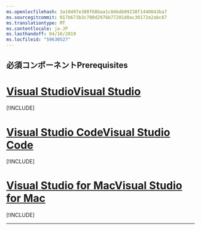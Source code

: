 ```yaml
---
ms.openlocfilehash: 3a10497e388f68baa1c84bdb09238f1440843ba7
ms.sourcegitcommit: 017b673b3c700d2976b77201d0ac30172e2abc87
ms.translationtype: MT
ms.contentlocale: ja-JP
ms.lasthandoff: 04/16/2019
ms.locfileid: "59630527"
---
```

## <a name="prerequisites"></a><span data-ttu-id="58096-101">必須コンポーネント</span><span class="sxs-lookup"><span data-stu-id="58096-101">Prerequisites</span></span>

# <a name="visual-studiotabvisual-studio"></a>[<span data-ttu-id="58096-102">Visual Studio</span><span class="sxs-lookup"><span data-stu-id="58096-102">Visual Studio</span></span>](#tab/visual-studio)

[!INCLUDE[](~/includes/net-core-prereqs-vs-3.0.md)]

# <a name="visual-studio-codetabvisual-studio-code"></a>[<span data-ttu-id="58096-103">Visual Studio Code</span><span class="sxs-lookup"><span data-stu-id="58096-103">Visual Studio Code</span></span>](#tab/visual-studio-code)

[!INCLUDE[](~/includes/net-core-prereqs-vsc-3.0.md)]

# <a name="visual-studio-for-mactabvisual-studio-mac"></a>[<span data-ttu-id="58096-104">Visual Studio for Mac</span><span class="sxs-lookup"><span data-stu-id="58096-104">Visual Studio for Mac</span></span>](#tab/visual-studio-mac)

[!INCLUDE[](~/includes/net-core-prereqs-mac-3.0.md)]

---